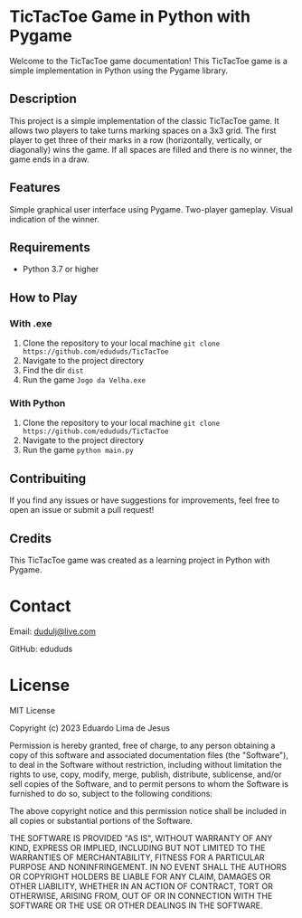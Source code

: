 # TicTacToe Game in Python with Pygame

Welcome to the TicTacToe game documentation! This TicTacToe game is a simple implementation in Python using the Pygame library.

## Description

This project is a simple implementation of the classic TicTacToe game. It allows two players to take turns marking spaces on a 3x3 grid. The first player to get three of their marks in a row (horizontally, vertically, or diagonally) wins the game. If all spaces are filled and there is no winner, the game ends in a draw.

## Features

Simple graphical user interface using Pygame.
Two-player gameplay.
Visual indication of the winner.

## Requirements

- Python 3.7 or higher

## How to Play

### With .exe

1. Clone the repository to your local machine `git clone https://github.com/edududs/TicTacToe`
2. Navigate to the project directory
3. Find the dir `dist`
4. Run the game `Jogo da Velha.exe` 

### With Python

1. Clone the repository to your local machine `git clone https://github.com/edududs/TicTacToe`
2. Navigate to the project directory
3. Run the game `python main.py`

## Contribuiting

If you find any issues or have suggestions for improvements, feel free to open an issue or submit a pull request!

## Credits

This TicTacToe game was created as a learning project in Python with Pygame.

# Contact

Email: dudulj@live.com

GitHub: edududs

# License

MIT License

Copyright (c) 2023 Eduardo Lima de Jesus

Permission is hereby granted, free of charge, to any person obtaining a copy
of this software and associated documentation files (the "Software"), to deal
in the Software without restriction, including without limitation the rights
to use, copy, modify, merge, publish, distribute, sublicense, and/or sell
copies of the Software, and to permit persons to whom the Software is
furnished to do so, subject to the following conditions:

The above copyright notice and this permission notice shall be included in all
copies or substantial portions of the Software.

THE SOFTWARE IS PROVIDED "AS IS", WITHOUT WARRANTY OF ANY KIND, EXPRESS OR
IMPLIED, INCLUDING BUT NOT LIMITED TO THE WARRANTIES OF MERCHANTABILITY,
FITNESS FOR A PARTICULAR PURPOSE AND NONINFRINGEMENT. IN NO EVENT SHALL THE
AUTHORS OR COPYRIGHT HOLDERS BE LIABLE FOR ANY CLAIM, DAMAGES OR OTHER
LIABILITY, WHETHER IN AN ACTION OF CONTRACT, TORT OR OTHERWISE, ARISING FROM,
OUT OF OR IN CONNECTION WITH THE SOFTWARE OR THE USE OR OTHER DEALINGS IN THE
SOFTWARE.
